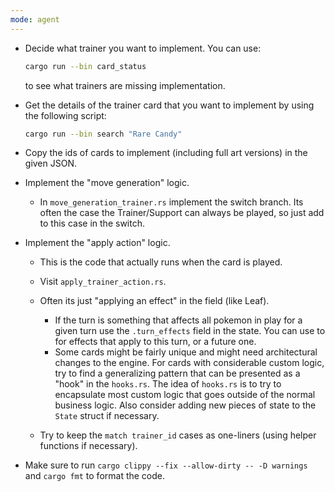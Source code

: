 ```yaml
---
mode: agent
---
```


- Decide what trainer you want to implement. You can use:
  ```bash
  cargo run --bin card_status
  ```
  to see what trainers are missing implementation.
- Get the details of the trainer card that you want to implement by using the following script:

  ```bash
  cargo run --bin search "Rare Candy"
  ```

- Copy the ids of cards to implement (including full art versions) in the given JSON.
- Implement the "move generation" logic.
  - In `move_generation_trainer.rs` implement the switch branch. Its often the case the Trainer/Support can always be played, so just add to this case in the switch.
- Implement the "apply action" logic.

  - This is the code that actually runs when the card is played.
  - Visit `apply_trainer_action.rs`.
  - Often its just "applying an effect" in the field (like Leaf).

    - If the turn is something that affects all pokemon in play for a given turn use
      the `.turn_effects` field in the state. You can use to for effects that apply to
      this turn, or a future one.
    - Some cards might be fairly unique and might need architectural changes to the engine. For cards with considerable custom logic,
      try to find a generalizing pattern that can be presented as a "hook" in the `hooks.rs`. The idea of `hooks.rs` is to try to encapsulate
      most custom logic that goes outside of the normal business logic. Also consider adding new
      pieces of state to the `State` struct if necessary.

  - Try to keep the `match trainer_id` cases as one-liners (using helper functions if necessary).

- Make sure to run `cargo clippy --fix --allow-dirty -- -D warnings` and `cargo fmt` to format the code.
